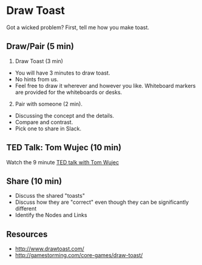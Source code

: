# Draw Toast

Got a wicked problem?  First, tell me how you make toast.

## Draw/Pair (5 min)

1. Draw Toast (3 min)
  - You will have 3 minutes to draw toast.
  - No hints from us.
  - Feel free to draw it wherever and however you like.  Whiteboard markers are provided for the whiteboards or desks.
2. Pair with someone (2 min).
  - Discussing the concept and the details.  
  - Compare and contrast.
  - Pick one to share in Slack.

## TED Talk: Tom Wujec (10 min)

Watch the 9 minute [TED talk with Tom Wujec](https://www.ted.com/talks/tom_wujec_got_a_wicked_problem_first_tell_me_how_you_make_toast/transcript?language=en)

## Share (10 min)

- Discuss the shared "toasts"
- Discuss how they are "correct" even though they can be significantly different
- Identify the Nodes and Links


## Resources

- http://www.drawtoast.com/
- http://gamestorming.com/core-games/draw-toast/
